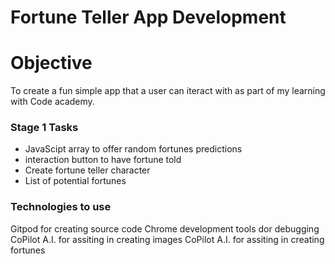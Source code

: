 # Fortune Teller App Development

# Objective
To create a fun simple app that a user can iteract with as part of my learning
with Code academy.

### Stage 1 Tasks 
- JavaScipt array to offer random fortunes predictions
- interaction button to have fortune told
- Create fortune teller character
- List of potential fortunes

### Technologies to use
Gitpod for creating source code
Chrome development tools dor debugging
CoPilot A.I. for assiting in creating images
CoPilot A.I. for assiting in creating fortunes

